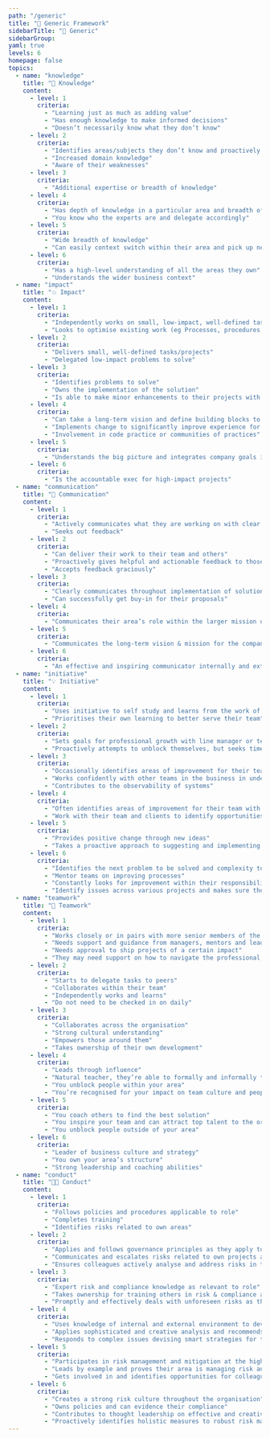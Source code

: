 ```yaml
---
path: "/generic"
title: "📄 Generic Framework"
sidebarTitle: "📄 Generic"
sidebarGroup:
yaml: true
levels: 6
homepage: false
topics:
  - name: "knowledge"
    title: "🧠 Knowledge"
    content:
      - level: 1
        criteria:
          - "Learning just as much as adding value"
          - "Has enough knowledge to make informed decisions"
          - "Doesn’t necessarily know what they don’t know"
      - level: 2
        criteria:
          - "Identifies areas/subjects they don’t know and proactively seeks out knowledge"
          - "Increased domain knowledge"
          - "Aware of their weaknesses"
      - level: 3
        criteria:
          - "Additional expertise or breadth of knowledge"
      - level: 4
        criteria:
          - "Has depth of knowledge in a particular area and breadth of knowledge across their domain"
          - "You know who the experts are and delegate accordingly"
      - level: 5
        criteria:
          - "Wide breadth of knowledge"
          - "Can easily context switch within their area and pick up new concepts"
      - level: 6
        criteria:
          - "Has a high-level understanding of all the areas they own"
          - "Understands the wider business context"
  - name: "impact"
    title: "💥 Impact"
    content:
      - level: 1
        criteria:
          - "Independently works on small, low-impact, well-defined task"
          - "Looks to optimise existing work (eg Processes, procedures, products, etc)"
      - level: 2
        criteria:
          - "Delivers small, well-defined tasks/projects"
          - "Delegated low-impact problems to solve"
      - level: 3
        criteria:
          - "Identifies problems to solve"
          - "Owns the implementation of the solution"
          - "Is able to make minor enhancements to their projects with their local team"
      - level: 4
        criteria:
          - "Can take a long-term vision and define building blocks to get there"
          - "Implements change to significantly improve experience for the team"
          - "Involvement in code practice or communities of practices"
      - level: 5
        criteria:
          - "Understands the big picture and integrates company goals into their area"
      - level: 6
        criteria:
          - "Is the accountable exec for high-impact projects"
  - name: "communication"
    title: "💬 Communication"
    content:
      - level: 1
        criteria:
          - "Actively communicates what they are working on with clear concise updates"
          - "Seeks out feedback"
      - level: 2
        criteria:
          - "Can deliver their work to their team and others"
          - "Proactively gives helpful and actionable feedback to those they work with"
          - "Accepts feedback graciously"
      - level: 3
        criteria:
          - "Clearly communicates throughout implementation of solutions"
          - "Can successfully get buy-in for their proposals"
      - level: 4
        criteria:
          - "Communicates their area’s role within the larger mission of the company"
      - level: 5
        criteria:
          - "Communicates the long-term vision & mission for the company and their area"
      - level: 6
        criteria:
          - "An effective and inspiring communicator internally and externally"
  - name: "initiative"
    title: "💡 Initiative"
    content:
      - level: 1
        criteria:
          - "Uses initiative to self study and learns from the work of others"
          - "Prioritises their own learning to better serve their team"
      - level: 2
        criteria:
          - "Sets goals for professional growth with line manager or team lead"
          - "Proactively attempts to unblock themselves, but seeks timely guidance where needed."
      - level: 3
        criteria:
          - "Occasionally identifies areas of improvement for their team"
          - "Works confidently with other teams in the business in understanding the work they are doing by asking questions"
          - "Contributes to the observability of systems"
      - level: 4
        criteria:
          - "Often identifies areas of improvement for their team with various suggestions"
          - "Work with their team and clients to identify opportunities that deliver more value"
      - level: 5
        criteria:
          - "Provides positive change through new ideas"
          - "Takes a proactive approach to suggesting and implementing improvements for the projects"
      - level: 6
        criteria:
          - "Identifies the next problem to be solved and complexity to reduce"
          - "Mentor teams on improving processes"
          - "Constantly looks for improvement within their responsibility relating to technology, structure, process, or people."
          - "Identify issues across various projects and makes sure they are discussed and addressed"
  - name: "teamwork"
    title: "🤝 Teamwork"
    content:
      - level: 1
        criteria:
          - "Works closely or in pairs with more senior members of the team when facing tasks for the first time"
          - "Needs support and guidance from managers, mentors and leads"
          - "Needs approval to ship projects of a certain impact"
          - "They may need support on how to navigate the professional environment"
      - level: 2
        criteria:
          - "Starts to delegate tasks to peers"
          - "Collaborates within their team"
          - "Independently works and learns"
          - "Do not need to be checked in on daily"
      - level: 3
        criteria:
          - "Collaborates across the organisation"
          - "Strong cultural understanding"
          - "Empowers those around them"
          - "Takes ownership of their own development"
      - level: 4
        criteria:
          - "Leads through influence"
          - "Natural teacher, they’re able to formally and informally teach those around them"
          - "You unblock people within your area"
          - "You’re recognised for your impact on team culture and people want to work with you"
      - level: 5
        criteria:
          - "You coach others to find the best solution"
          - "You inspire your team and can attract top talent to the organisation"
          - "You unblock people outside of your area"
      - level: 6
        criteria:
          - "Leader of business culture and strategy"
          - "You own your area’s structure"
          - "Strong leadership and coaching abilities"
  - name: "conduct"
    title: "👩‍💻 Conduct"
    content:
      - level: 1
        criteria:
          - "Follows policies and procedures applicable to role"
          - "Completes training"
          - "Identifies risks related to own areas"
      - level: 2
        criteria:
          - "Applies and follows governance principles as they apply to role"
          - "Communicates and escalates risks related to own projects and business area"
          - "Ensures colleagues actively analyse and address risks in their area"
      - level: 3
        criteria:
          - "Expert risk and compliance knowledge as relevant to role"
          - "Takes ownership for training others in risk & compliance as relevant to their role"
          - "Promptly and effectively deals with unforeseen risks as they arise"
      - level: 4
        criteria:
          - "Uses knowledge of internal and external environment to develop strategy and internal policy"
          - "Applies sophisticated and creative analysis and recommends remediating action"
          - "Responds to complex issues devising smart strategies for the mitigation of risk"
      - level: 5
        criteria:
          - "Participates in risk management and mitigation at the highest industry level"
          - "Leads by example and proves their area is managing risk and compliance within appetite"
          - "Gets involved in and identifies opportunities for colleagues to participate in advisory, strategic, industry bodies to learn and share best practice in their area of business"
      - level: 6
        criteria:
          - "Creates a strong risk culture throughout the organisation"
          - "Owns policies and can evidence their compliance"
          - "Contributes to thought leadership on effective and creative risk management throughout the industry"
          - "Proactively identifies holistic measures to robust risk management and implements them company-wide"
---
```

